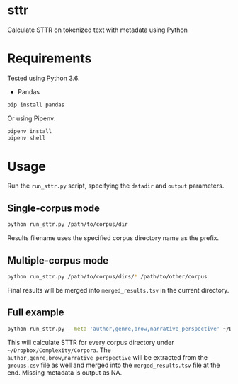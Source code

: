 # sttr

Calculate STTR on tokenized text with metadata using Python

# Requirements

Tested using Python 3.6.

-   Pandas

```bash
pip install pandas
```

Or using Pipenv:

```bash
pipenv install
pipenv shell
```

# Usage

Run the `run_sttr.py` script, specifying the `datadir` and `output` parameters.

## Single-corpus mode

```bash
python run_sttr.py /path/to/corpus/dir
```

Results filename uses the specified corpus directory name as the prefix.

## Multiple-corpus mode

```bash
python run_sttr.py /path/to/corpus/dirs/* /path/to/other/corpus
```

Final results will be merged into `merged_results.tsv` in the current directory.

## Full example

```bash
python run_sttr.py --meta 'author,genre,brow,narrative_perspective' ~/Dropbox/Complexity/Corpora/*
```

This will calculate STTR for every corpus directory under `~/Dropbox/Complexity/Corpora`. The `author,genre,brow,narrative_perspective` will be extracted from the `groups.csv` file as well and merged into the `merged_results.tsv` file at the end. Missing metadata is output as NA.
